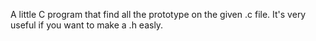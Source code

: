 A little C program that find all the prototype on the given .c file.
It's very useful if you want to make a .h easly.
